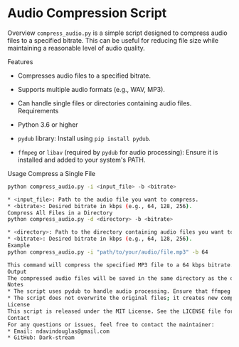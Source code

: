 # Audio Compression Script

Overview
`compress_audio.py` is a simple script designed to compress audio files to a specified bitrate. This can be useful for reducing file size while maintaining a reasonable level of audio quality.

Features

- Compresses audio files to a specified bitrate.
- Supports multiple audio formats (e.g., WAV, MP3).
- Can handle single files or directories containing audio files.
Requirements

- Python 3.6 or higher
- `pydub` library: Install using `pip install pydub`.
- `ffmpeg` or `libav` (required by `pydub` for audio processing): Ensure it is installed and added to your system's PATH.

Usage
Compress a Single File

```bash
python compress_audio.py -i <input_file> -b <bitrate>

* <input_file>: Path to the audio file you want to compress.
* <bitrate>: Desired bitrate in kbps (e.g., 64, 128, 256).
Compress All Files in a Directory
python compress_audio.py -d <directory> -b <bitrate>

* <directory>: Path to the directory containing audio files you want to compress.
* <bitrate>: Desired bitrate in kbps (e.g., 64, 128, 256).
Example
python compress_audio.py -i "path/to/your/audio/file.mp3" -b 64

This command will compress the specified MP3 file to a 64 kbps bitrate.
Output
The compressed audio files will be saved in the same directory as the original files, with a _compressed suffix added to the filename.
Notes
* The script uses pydub to handle audio processing. Ensure that ffmpeg or libav is installed on your system and properly configured.
* The script does not overwrite the original files; it creates new compressed files.
License
This script is released under the MIT License. See the LICENSE file for more details.
Contact
For any questions or issues, feel free to contact the maintainer:
* Email: ndavindouglas@gmail.com
* GitHub: Dark-stream
